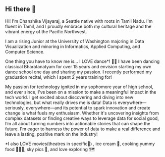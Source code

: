 ## Hi there 👋

Hi! I'm Dhanshika Vijayaraj, a Seattle native with roots in Tamil Nadu. I'm fluent in Tamil, and I proudly embrace both my cultural heritage and the vibrant energy of the Pacific Northwest.

I am a rising Junior at the University of Washington majoring in Data Visualization and minoring in Informatics, Applied Computing, and Computer Science. 

One thing you have to know me is… I LOVE dance*! 💃🏿 I have been dancing classical Bharatanatyam for over 15 years and envision starting my own dance school one day and sharing my passion. I recently performed my graduation recital, which I spent 2 years training for! 

My passion for technology ignited in my sophomore year of high school, and ever since, I've been on a mission to make a meaningful impact in the tech world. I get excited about discovering and diving into new technologies, but what really drives me is data! Data is everywhere—seriously, everywhere—and its potential to spark innovation and create change is what fuels my enthusiasm. Whether it's uncovering insights from complex datasets or finding creative ways to leverage data for social good, I’m all about turning numbers into actionable stories that can shape the future. I'm eager to harness the power of data to make a real difference and leave a lasting, positive mark on the industry!

*I also LOVE movies(theatres in specific🍿) , ice cream 🍦, cooking yummy food 👩🏿‍🍳, sky pics 🌅, and love exploring 🗺️
 

